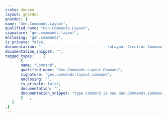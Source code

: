 ```yaml
---
crate: dynamo
layout: gnatdoc
gnatdoc: {
name: "Gen.Commands.Layout",
qualified_name: "Gen.Commands.Layout",
signature: "gen.commands.layout",
enclosing: "gen.commands",
is_private: false,
documentation: "------------------------------\nLayout Creation Command\n------------------------------\nThis command adds a XHTML layout to the web application.",
documentation_snippet: "",
tagged_types:    [
       {
       name: "Command",
       qualified_name: "Gen.Commands.Layout.Command",
       signature: "gen.commands.layout.command",
       enclosing: "",
       is_private: false,
       documentation: "",
       documentation_snippet: "type Command is new Gen.Commands.Command with null record;",
       }   ,
   ]
,}
---
```

